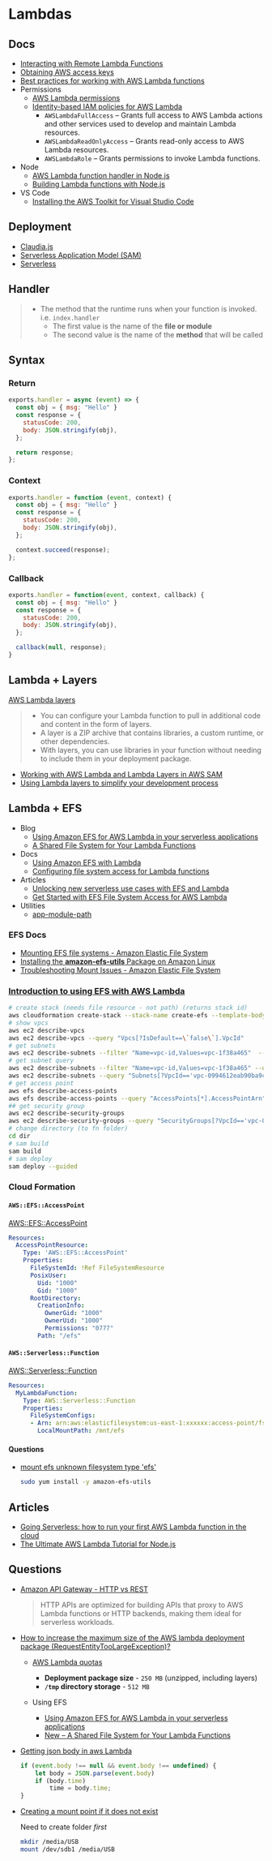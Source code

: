 # Lambdas

## Docs

* [Interacting with Remote Lambda Functions](https://docs.aws.amazon.com/toolkit-for-vscode/latest/userguide/remote-lambda.html)
* [Obtaining AWS access keys](https://docs.aws.amazon.com/toolkit-for-vscode/latest/userguide/obtain-credentials.html)
* [Best practices for working with AWS Lambda functions](https://docs.aws.amazon.com/lambda/latest/dg/best-practices.html)
* Permissions
  * [AWS Lambda permissions](https://docs.aws.amazon.com/lambda/latest/dg/lambda-permissions.html)
  * [Identity-based IAM policies for AWS Lambda](https://docs.aws.amazon.com/lambda/latest/dg/access-control-identity-based.html)
    * `AWSLambdaFullAccess` – Grants full access to AWS Lambda actions and other services used to develop and maintain Lambda resources.
    * `AWSLambdaReadOnlyAccess` – Grants read-only access to AWS Lambda resources.
    * `AWSLambdaRole` – Grants permissions to invoke Lambda functions.
* Node
  * [AWS Lambda function handler in Node.js](https://docs.aws.amazon.com/lambda/latest/dg/nodejs-handler.html)
  * [Building Lambda functions with Node.js](https://docs.aws.amazon.com/lambda/latest/dg/lambda-nodejs.html)
* VS Code
  * [Installing the AWS Toolkit for Visual Studio Code](https://docs.aws.amazon.com/toolkit-for-vscode/latest/userguide/setup-toolkit.html)

## Deployment

* [Claudia.js](https://claudiajs.com/)
* [Serverless Application Model (SAM)](https://aws.amazon.com/serverless/sam/)
* [Serverless](https://www.serverless.com/)

## Handler

> * The method that the runtime runs when your function is invoked. i.e. `index.handler`
>   * The first value is the name of the **file or module**
>   * The second value is the name of the **method** that will be called

## Syntax

### Return

```js
exports.handler = async (event) => {
  const obj = { msg: "Hello" }
  const response = {
    statusCode: 200,
    body: JSON.stringify(obj),
  };

  return response;
};
```

### Context

```js
exports.handler = function (event, context) {
  const obj = { msg: "Hello" }
  const response = {
    statusCode: 200,
    body: JSON.stringify(obj),
  };

  context.succeed(response);
};
```

### Callback

```js
exports.handler = function(event, context, callback) {
  const obj = { msg: "Hello" }
  const response = {
    statusCode: 200,
    body: JSON.stringify(obj),
  };

  callback(null, response);
}
```

## Lambda + Layers

[AWS Lambda layers](https://docs.aws.amazon.com/lambda/latest/dg/configuration-layers.html)

> * You can configure your Lambda function to pull in additional code and content in the form of layers.
> * A layer is a ZIP archive that contains libraries, a custom runtime, or other dependencies.
> * With layers, you can use libraries in your function without needing to include them in your deployment package.

* [Working with AWS Lambda and Lambda Layers in AWS SAM](https://aws.amazon.com/blogs/compute/working-with-aws-lambda-and-lambda-layers-in-aws-sam/)
* [Using Lambda layers to simplify your development process](https://aws.amazon.com/blogs/compute/using-lambda-layers-to-simplify-your-development-process/)



## Lambda + EFS

* Blog
  * [Using Amazon EFS for AWS Lambda in your serverless applications](https://aws.amazon.com/blogs/compute/using-amazon-efs-for-aws-lambda-in-your-serverless-applications/)
  * [A Shared File System for Your Lambda Functions](https://aws.amazon.com/blogs/aws/new-a-shared-file-system-for-your-lambda-functions/)
* Docs
  * [Using Amazon EFS with Lambda](https://docs.aws.amazon.com/lambda/latest/dg/services-efs.html)
  * [Configuring file system access for Lambda functions](https://docs.aws.amazon.com/lambda/latest/dg/configuration-filesystem.html)
* Articles
  * [Unlocking new serverless use cases with EFS and Lambda](https://lumigo.io/blog/unlocking-more-serverless-use-cases-with-efs-and-lambda/)
  * [Get Started with EFS File System Access for AWS Lambda](https://epsagon.com/development/get-started-with-efs-file-system-access-for-aws-lambda/)
* Utilities
  * [app-module-path](https://www.npmjs.com/package/app-module-path)

### EFS Docs

* [Mounting EFS file systems - Amazon Elastic File System](https://docs.aws.amazon.com/efs/latest/ug/mounting-fs.html)
* [Installing the **amazon-efs-utils** Package on Amazon Linux](https://docs.aws.amazon.com/efs/latest/ug/installing-amazon-efs-utils.html)
* [Troubleshooting Mount Issues - Amazon Elastic File System](https://docs.aws.amazon.com/efs/latest/ug/troubleshooting-efs-mounting.html#automount-fails)

### [Introduction to using EFS with AWS Lambda](https://www.youtube.com/watch?v=vHwNh9JtPwE)

```bash
# create stack (needs file resource - not path) (returns stack id)
aws cloudformation create-stack --stack-name create-efs --template-body file://./create-efs-cfn.yml
# show vpcs
aws ec2 describe-vpcs
aws ec2 describe-vpcs --query "Vpcs[?IsDefault==\`false\`].VpcId"
# get subnets
aws ec2 describe-subnets --filter "Name=vpc-id,Values=vpc-1f38a465"  --output text
# get subnet query
aws ec2 describe-subnets --filter "Name=vpc-id,Values=vpc-1f38a465" --query 'Subnets[*].{Id: SubnetId}' --output text
aws ec2 describe-subnets --query "Subnets[?VpcId=='vpc-0994612eab90ba9c9'].SubnetId" --output text
# get access point
aws efs describe-access-points
aws efs describe-access-points --query "AccessPoints[*].AccessPointArn"
## get security group
aws ec2 describe-security-groups
aws ec2 describe-security-groups --query "SecurityGroups[?VpcId=='vpc-0994612eab90ba9c9'&&GroupName=='default'].{name: GroupName, id: GroupId}"
# change directory (to fn folder)
cd dir
# sam build
sam build
# sam deploy
sam deploy --guided
```

### Cloud Formation

#### `AWS::EFS::AccessPoint`

[AWS::EFS::AccessPoint](https://docs.aws.amazon.com/AWSCloudFormation/latest/UserGuide/aws-resource-efs-accesspoint.html)

```yml
Resources:
  AccessPointResource:
    Type: 'AWS::EFS::AccessPoint'
    Properties:
      FileSystemId: !Ref FileSystemResource
      PosixUser:
        Uid: "1000"
        Gid: "1000"
      RootDirectory:
        CreationInfo:
          OwnerGid: "1000"
          OwnerUid: "1000"
          Permissions: "0777"
        Path: "/efs"
```

#### `AWS::Serverless::Function`

[AWS::Serverless::Function](https://docs.aws.amazon.com/serverless-application-model/latest/developerguide/sam-resource-function.html)

```yml
Resources:
  MyLambdaFunction:
    Type: AWS::Serverless::Function
    Properties:
      FileSystemConfigs:
      - Arn: arn:aws:elasticfilesystem:us-east-1:xxxxxx:access-point/fsap-123abcdef12abcdef
        LocalMountPath: /mnt/efs
```

#### Questions

* [mount efs unknown filesystem type 'efs'](https://stackoverflow.com/a/50725352/1366033)

  ```bash
  sudo yum install -y amazon-efs-utils
  ```

## Articles

* [Going Serverless: how to run your first AWS Lambda function in the cloud](https://www.freecodecamp.org/news/going-serverless-how-to-run-your-first-aws-lambda-function-in-the-cloud-d866a9b51536/)
* [The Ultimate AWS Lambda Tutorial for Node.js](https://www.tsmean.com/articles/aws/the-ultimate-aws-lambda-tutorial-for-nodejs/)



## Questions

* [Amazon API Gateway - HTTP vs REST](https://aws.amazon.com/about-aws/whats-new/2019/12/amazon-api-gateway-offers-faster-cheaper-simpler-apis-using-http-apis-preview/)

    > HTTP APIs are optimized for building APIs that proxy to AWS Lambda functions or HTTP backends, making them ideal for serverless workloads.

* [How to increase the maximum size of the AWS lambda deployment package (RequestEntityTooLargeException)?](https://stackoverflow.com/q/54632009/1366033)

  * [AWS Lambda quotas](https://docs.aws.amazon.com/lambda/latest/dg/gettingstarted-limits.html)
    * **Deployment package size** - `250 MB` (unzipped, including layers)
    * **`/tmp` directory storage** - `512 MB`

  * Using EFS
    * [Using Amazon EFS for AWS Lambda in your serverless applications](https://aws.amazon.com/blogs/compute/using-amazon-efs-for-aws-lambda-in-your-serverless-applications/)
    * [New – A Shared File System for Your Lambda Functions](https://aws.amazon.com/blogs/aws/new-a-shared-file-system-for-your-lambda-functions/)


* [Getting json body in aws Lambda](https://stackoverflow.com/q/41648467/1366033)

    ```js
    if (event.body !== null && event.body !== undefined) {
        let body = JSON.parse(event.body)
        if (body.time)
            time = body.time;
    }
    ```

* [Creating a mount point if it does not exist](https://askubuntu.com/q/88523/349745)

  Need to create folder *first*

  ```bash
  mkdir /media/USB
  mount /dev/sdb1 /media/USB
  ```
